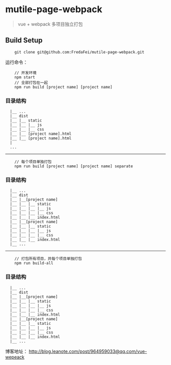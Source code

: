# mutile-page-webpack

> vue + webpack 多项目独立打包

## Build Setup

```
    git clone git@github.com:FredaFei/mutile-page-webpack.git
```

运行命令：

```
    // 开发环境
    npm start
    // 全部打包在一起
    npm run build [project name] [project name]
```

### 目录结构

```
  |__ ...
  |__ dist
  |__ |__ static
  |__ |__ |__ js
  |__ |__ |__ css
  |__ |__ [project name].html
  |__ |__ [project name].html
  |
  ...
```
____

```
    // 每个项目单独打包
    npm run build [project name] [project name] separate
```

### 目录结构

```
  |__ ...
  |__ dist
  |__ |__[project name]
  |__ |__ |__ static
  |__ |__ |__ |__ js
  |__ |__ |__ |__ css
  |__ |__ |__ index.html
  |__ |__[project name]
  |__ |__ |__ static
  |__ |__ |__ |__ js
  |__ |__ |__ |__ css
  |__ |__ |__ index.html
  |__ ...
```

____

```
    // 打包所有项目，并每个项目单独打包
    npm run build-all
```

### 目录结构

```
  |__ ...
  |__ dist
  |__ |__[project name]
  |__ |__ |__ static
  |__ |__ |__ |__ js
  |__ |__ |__ |__ css
  |__ |__ |__ index.html
  |__ |__[project name]
  |__ |__ |__ static
  |__ |__ |__ |__ js
  |__ |__ |__ |__ css
  |__ |__ |__ index.html
  |__ ...
```


博客地址： http://blog.leanote.com/post/964959033@qq.com/vue-wepeack

